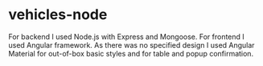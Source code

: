 # vehicles-node
For backend I used Node.js with Express and Mongoose. 
For frontend I used Angular framework. As there was no specified design I used Angular Material for out-of-box basic styles and for table and popup confirmation. 
